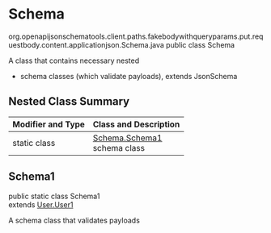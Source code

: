 # Schema
org.openapijsonschematools.client.paths.fakebodywithqueryparams.put.requestbody.content.applicationjson.Schema.java
public class Schema

A class that contains necessary nested
- schema classes (which validate payloads), extends JsonSchema

## Nested Class Summary
| Modifier and Type | Class and Description |
| ----------------- | ---------------------- |
| static class | [Schema.Schema1](#schema1)<br> schema class |

## Schema1
public static class Schema1<br>
extends [User.User1](../../../../../../components/schemas/User.md#user1)

A schema class that validates payloads
